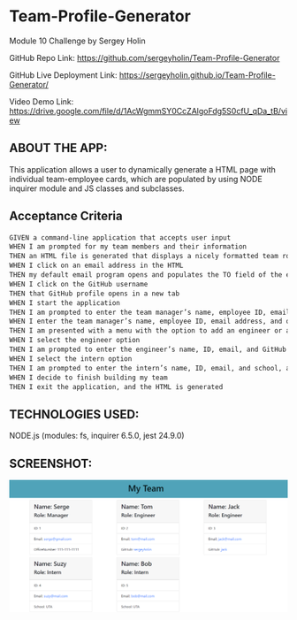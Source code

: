 # Team-Profile-Generator
Module 10 Challenge by Sergey Holin

GitHub Repo Link: https://github.com/sergeyholin/Team-Profile-Generator

GitHub Live Deployment Link: https://sergeyholin.github.io/Team-Profile-Generator/

Video Demo Link: https://drive.google.com/file/d/1AcWgmmSY0CcZAlgoFdg5S0cfU_qDa_tB/view

## ABOUT THE APP:

This application allows a user to dynamically generate a HTML page with individual team-employee cards, which are populated by using NODE inquirer module and JS classes and subclasses.

## Acceptance Criteria

```md
GIVEN a command-line application that accepts user input
WHEN I am prompted for my team members and their information
THEN an HTML file is generated that displays a nicely formatted team roster based on user input
WHEN I click on an email address in the HTML
THEN my default email program opens and populates the TO field of the email with the address
WHEN I click on the GitHub username
THEN that GitHub profile opens in a new tab
WHEN I start the application
THEN I am prompted to enter the team manager’s name, employee ID, email address, and office number
WHEN I enter the team manager’s name, employee ID, email address, and office number
THEN I am presented with a menu with the option to add an engineer or an intern or to finish building my team
WHEN I select the engineer option
THEN I am prompted to enter the engineer’s name, ID, email, and GitHub username, and I am taken back to the menu
WHEN I select the intern option
THEN I am prompted to enter the intern’s name, ID, email, and school, and I am taken back to the menu
WHEN I decide to finish building my team
THEN I exit the application, and the HTML is generated
```
## TECHNOLOGIES USED: 

NODE.js (modules: fs, inquirer 6.5.0, jest 24.9.0)

## SCREENSHOT:

<img src="./assets/img/screenshot.png/"/>